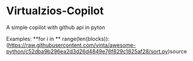 # Virtualzios-Copilot
A simple copilot with github api in pyton

Examples:
  **for i in ** range(len(blocks)): (https://raw.githubusercontent.com/vinta/awesome-python/c52dba9b296ea2d3d26d4849e76f829c1825af28/sort.py)source
